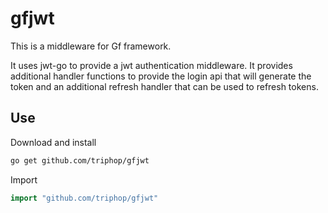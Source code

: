 # gfjwt

This is a middleware for Gf framework.

It uses jwt-go to provide a jwt authentication middleware. It provides additional handler functions to provide the login api that will generate the token and an additional refresh handler that can be used to refresh tokens.

## Use

Download and install

```sh
go get github.com/triphop/gfjwt
```

Import

```go
import "github.com/triphop/gfjwt"
```
